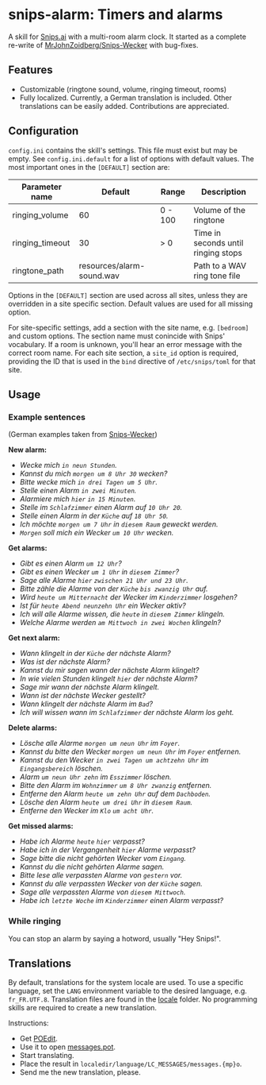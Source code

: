 # snips-alarm: Timers and alarms

A skill for [Snips.ai](https://snips.ai/) with a multi-room alarm clock.
It started as a complete re-write of [MrJohnZoidberg/Snips-Wecker](https://github.com/MrJohnZoidberg/Snips-Wecker) with bug-fixes.

## Features
- Customizable (ringtone sound, volume, ringing timeout, rooms)
- Fully localized. Currently, a German translation is included. Other translations can be easily added. Contributions are appreciated. 

## Configuration

`config.ini` contains the skill's settings. This file must exist but may be empty. 
See `config.ini.default` for a list of options with default values.
The most important ones in the `[DEFAULT]` section are:

| Parameter name  | Default | Range   | Description                                     |
|-----------------|---------|---------|-------------------------------------------------|
| ringing_volume  | 60      | 0 - 100 | Volume of the ringtone                          |
| ringing_timeout | 30     | > 0      | Time in seconds until ringing stops             |
| ringtone_path   | resources/alarm-sound.wav |   | Path to a WAV ring tone file        |

Options in the `[DEFAULT]` section are used across all sites, unless they are
overridden in a site specific section. Default values are used for all missing 
option.

For site-specific settings, add a section with the site name, e.g. `[bedroom]`
and custom options. The section name must conincide with Snips' vocabulary.
If a room is unknown, you'll hear an error message with the correct room name.
For each site section, a `site_id` option is required, providing the ID
that is used in the `bind` directive of `/etc/snips/toml` for that site.

## Usage

### Example sentences

(German examples taken from [Snips-Wecker](https://github.com/MrJohnZoidberg/Snips-Wecker/blob/master/README.md#1-example-sentences))

**New alarm:**

- *Wecke mich `in neun Stunden`.*
- *Kannst du mich `morgen um 8 Uhr 30` wecken?*
- *Bitte wecke mich `in drei Tagen um 5 Uhr`.*
- *Stelle einen Alarm `in zwei Minuten`.*
- *Alarmiere mich `hier` `in 15 Minuten`.*
- *Stelle im `Schlafzimmer` einen Alarm auf `10 Uhr 20`.*
- *Stelle einen Alarm in der `Küche` auf `18 Uhr 50`.*
- *Ich möchte `morgen um 7 Uhr` in `diesem Raum` geweckt werden.*
- *`Morgen` soll mich ein Wecker `um 10 Uhr` wecken.*

**Get alarms:**

- *Gibt es einen Alarm `um 12 Uhr`?*
- *Gibt es einen Wecker `um 1 Uhr` in `diesem Zimmer`?*
- *Sage alle Alarme `hier` `zwischen 21 Uhr und 23 Uhr`.*
- *Bitte zähle die Alarme von der `Küche` `bis zwanzig Uhr` auf.*
- *Wird `heute um Mitternacht` der Wecker im `Kinderzimmer` losgehen?*
- *Ist für `heute Abend neunzehn Uhr` ein Wecker aktiv?*
- *Ich will alle Alarme wissen, die `heute` in `diesem Zimmer` klingeln.*
- *Welche Alarme werden `am Mittwoch in zwei Wochen` klingeln?*

**Get next alarm:**

- *Wann klingelt in der `Küche` der nächste Alarm?*
- *Was ist der nächste Alarm?*
- *Kannst du mir sagen wann der nächste Alarm klingelt?*
- *In wie vielen Stunden klingelt `hier` der nächste Alarm?*
- *Sage mir wann der nächste Alarm klingelt.*
- *Wann ist der nächste Wecker gestellt?*
- *Wann klingelt der nächste Alarm im `Bad`?*
- *Ich will wissen wann im `Schlafzimmer` der nächste Alarm los geht.*

**Delete alarms:**

- *Lösche alle Alarme `morgen um neun Uhr` im `Foyer`.*
- *Kannst du bitte den Wecker `morgen um neun Uhr` im `Foyer` entfernen.*
- *Kannst du den Wecker `in zwei Tagen um achtzehn Uhr` im `Eingangsbereich` löschen.*
- *Alarm `um neun Uhr zehn` im `Esszimmer` löschen.*
- *Bitte den Alarm im `Wohnzimmer` `um 8 Uhr zwanzig` entfernen.*
- *Entferne den Alarm `heute um zehn Uhr` auf dem `Dachboden`.*
- *Lösche den Alarm `heute um drei Uhr` in `diesem Raum`.*
- *Entferne den Wecker im `Klo` `um acht Uhr`.*

**Get missed alarms:**

- *Habe ich Alarme `heute` `hier` verpasst?*
- *Habe ich in der Vergangenheit `hier` Alarme verpasst?*
- *Sage bitte die nicht gehörten Wecker vom `Eingang`.*
- *Kannst du die nicht gehörten Alarme sagen.*
- *Bitte lese alle verpassten Alarme von `gestern` vor.*
- *Kannst du alle verpassten Wecker von der `Küche` sagen.*
- *Sage alle verpassten Alarme von `diesem Mittwoch`.*
- *Habe ich `letzte Woche` im `Kinderzimmer` einen Alarm verpasst?*

### While ringing

You can stop an alarm by saying a hotword, usually "Hey Snips!".

## Translations

By default, translations for the system locale are used. To use a specific language,
set the `LANG` environment variable to the desired language, e.g. `fr_FR.UTF.8`.
Translation files are found in the [locale](alarmclock/locale) folder.
No programming skills are required to create a new translation.

Instructions:
- Get [POEdit](https://poedit.net).
- Use it to open [messages.pot](alarmclock/locale/messages.pot).
- Start translating.
- Place the result in `localedir/language/LC_MESSAGES/messages.{mp}o`.
- Send me the new translation, please.

